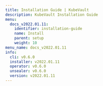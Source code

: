 ```yaml
---
title: Installation Guide | KubeVault
description: KubeVault Installation Guide
menu:
  docs_v2022.01.11:
    identifier: installation-guide
    name: Install
    parent: setup
    weight: 10
menu_name: docs_v2022.01.11
info:
  cli: v0.6.0
  installer: v2022.01.11
  operator: v0.6.0
  unsealer: v0.6.0
  version: v2022.01.11
---
```


